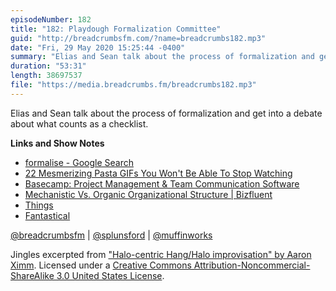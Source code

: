 ```yaml
---
episodeNumber: 182
title: "182: Playdough Formalization Committee"
guid: "http://breadcrumbsfm.com/?name=breadcrumbs182.mp3"
date: "Fri, 29 May 2020 15:25:44 -0400"
summary: "Elias and Sean talk about the process of formalization and get into a debate about what counts as a checklist."
duration: "53:31"
length: 38697537
file: "https://media.breadcrumbs.fm/breadcrumbs182.mp3"
---
```

Elias and Sean talk about the process of formalization and get into a debate about what counts as a checklist.

**Links and Show Notes**
- [formalise - Google Search](https://www.google.de/search?safe=active&client=safari&hl=en-de&sxsrf=ALeKk03eMgupSHv0TWP8Ruhlr6vee_V_-A%3A1590408728881&ei=GLbLXvKlNc2zsAe6trrQBg&q=formalise&oq=formalise&gs_lcp=CgZwc3ktYWIQAzIFCAAQkQIyBQgAEMsBMgUIABDLATIFCAAQywEyAggAMgIIADICCAAyAggAMgIIADICCAA6BAgAEEc6BAgAEEM6BAgAEAo6CQgjECcQRhD5AVCvYljMZmD2Z2gAcAF4AIABiQGIAboDkgEDMS4zmAEAoAEBqgEHZ3dzLXdpeg&sclient=psy-ab&ved=0ahUKEwjykdSa_s7pAhXNGewKHTqbDmoQ4dUDCAs&uact=5)
- [22 Mesmerizing Pasta GIFs You Won't Be Able To Stop Watching](https://www.buzzfeed.com/caseyrackham/satisyfing-pasta-machine-gifs-that-will-make-you-melt)
- [Basecamp: Project Management & Team Communication Software](https://basecamp.com/)
- [Mechanistic Vs. Organic Organizational Structure | Bizfluent](https://bizfluent.com/facts-7642894-mechanistic-vs-organic-organizational-structure.html)
- [Things](https://culturedcode.com/things/)
- [Fantastical](https://flexibits.com/fantastical)

[@breadcrumbsfm](https://twitter.com/breadcrumbsfm) | [@splunsford](https://twitter.com/splunsford) | [@muffinworks](https://twitter.com/muffinworks)

Jingles excerpted from ["Halo-centric Hang/Halo improvisation" by Aaron Ximm](http://freemusicarchive.org/music/aaron_ximm/handpans_and_the_hang/). Licensed under a [Creative Commons Attribution-Noncommercial-ShareAlike 3.0 United States License](http://creativecommons.org/licenses/by-nc-sa/3.0/us/).